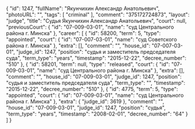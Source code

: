 {
    "id": 1247,
    "fullName": "Якунчихин Александр Анатольевич",
    "photoURL": "",
    "tags": [
        "criminal"
    ],
    "comment": "375172724873",
    "layout": "judge",
    "title": "Судья Якунчихин Александр Анатольевич",
    "court": null,
    "previousCourt": {
        "id": "07-009-03-01",
        "name": "суд Центрального района г. Минска"
    },
    "career": [
        {
            "id": 58200,
            "term": 5,
            "type": "appointed",
            "court": {
                "id": "07-007-03-01",
                "name": "суд Советского района г. Минска"
            },
            "extra": [],
            "comment": "",
            "house_id": "07-007-03-01",
            "judge_id": 1247,
            "position": "судья и заместитель председателя суда",
            "term_type": "years",
            "timestamp": "2015-12-22",
            "decree_number": "510"
        },
        {
            "id": 58201,
            "term": null,
            "type": "released",
            "court": {
                "id": "07-009-03-01",
                "name": "суд Центрального района г. Минска"
            },
            "extra": [],
            "comment": "",
            "house_id": "07-009-03-01",
            "judge_id": 1247,
            "position": "судья и заместитель председателя суда",
            "term_type": "",
            "timestamp": "2015-12-22",
            "decree_number": "510"
        },
        {
            "id": 4775,
            "term": 5,
            "type": "appointed",
            "court": {
                "id": "07-009-03-01",
                "name": "суд Центрального района г. Минска"
            },
            "extra": {
                "judge_id": 3619
            },
            "comment": "",
            "house_id": "07-009-03-01",
            "judge_id": 1247,
            "position": "судья",
            "term_type": "years",
            "timestamp": "2008-02-01",
            "decree_number": "64"
        }
    ]
}
